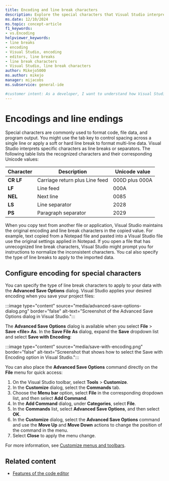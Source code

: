 ```yaml
---
title: Encoding and line break characters
description: Explore the special characters that Visual Studio interprets as line breaks and separators and understand how to configure and maintain your encoding and line break.
ms.date: 12/10/2024
ms.topic: concept-article
f1_keywords:
- vs.Encoding
helpviewer_keywords:
- line breaks
- encoding
- Visual Studio, encoding
- editors, line breaks
- line break characters
- Visual Studio, line break characters
author: Mikejo5000
ms.author: mikejo
manager: mijacobs
ms.subservice: general-ide

#customer intent: As a developer, I want to understand how Visual Studio interprets line breaks and separators so I can ensure my desired encoding and line breaks are maintained.
---
```


# Encodings and line endings

Special characters are commonly used to format code, file data, and program output. You might use the tab key to control spacing across a single line or apply a soft or hard line break to format multi-line data. Visual Studio interprets specific characters as line breaks or separators. The following table lists the recognized characters and their corresponding Unicode values:

| Character | Description | Unicode value |
| --- | --- | --- |
| **CR LF** | Carriage return plus Line feed | 000D plus 000A |
| **LF** | Line feed | 000A | 
| **NEL** | Next line | 0085 |
| **LS** | Line separator | 2028 |
| **PS** | Paragraph separator | 2029 |

When you copy text from another file or application, Visual Studio maintains the original encoding and line break characters in the copied value. For example, text copied from a Notepad file and pasted into a Visual Studio file use the original settings applied in Notepad. If you open a file that has unrecognized line break characters, Visual Studio might prompt you for instructions to normalize the inconsistent characters. You cal also specify the type of line breaks to apply to the imported data.

## Configure encoding for special characters

You can specify the type of line break characters to apply to your data with the **Advanced Save Options** dialog. Visual Studio applies your desired encoding when you save your project files:

:::image type="content" source="media/advanced-save-options-dialog.png" border="false" alt-text="Screenshot of the Advanced Save Options dialog in Visual Studio.":::

The **Advanced Save Options** dialog is available when you select **File** > **Save \<file\> As**. In the **Save File As** dialog, expand the **Save** dropdown list and select **Save with Encoding**:

:::image type="content" source="media/save-with-encoding.png" border="false" alt-text="Screenshot that shows how to select the Save with Encoding option in Visual Studio.":::

You can also place the **Advanced Save Options** command directly on the **File** menu for quick access:

1. On the Visual Studio toolbar, select **Tools** > **Customize**.
1. In the **Customize** dialog, select the **Commands** tab.
1. Choose the **Menu bar** option, select **File** in the corresponding dropdown list, and then select **Add Command**. 
1. In the **Add Command** dialog, under **Categories**, select **File**.
1. In the **Commands** list, select **Advanced Save Options**, and then select **OK**.
1. In the **Customize** dialog, select the **Advanced Save Options** command and use the **Move Up** and **Move Down** actions to change the position of the command in the menu.
1. Select **Close** to apply the menu change.

For more information, see [Customize menus and toolbars](./how-to-customize-menus-and-toolbars-in-visual-studio.md#customize-a-menu-or-a-toolbar).

## Related content

- [Features of the code editor](./encodings-and-line-breaks.md)
